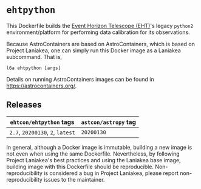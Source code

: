 # `ehtpython`

This Dockerfile builds the [Event Horizon Telescope
(EHT)](https://eventhorizontelescope.org/)'s legacy `python2`
environment/platform for performing data calibration for its
observations.

Because AstroContainers are based on AstroContainers, which is based
on Project Laniakea, one can simply run this Docker image as a
Laniakea subcommand.
That is,

    l6a ehtpython [args]

Details on running AstroContainers images can be found in
https://astrocontainers.org/.

## Releases

`ehtcon/ehtpython` tags | `astcon/astropy` tag
--- | ---
`2.7`, `20200130`, `2`, `latest` | `20200130`

In general, although a Docker image is immutable, building a new image
is not even when using the same Dockerfile.
Nevertheless, by following Project Laniakea's best practices and using
the Laniakea base image, building image with this Dockerfile should be
reproducible.
Non-reproducibility is considered a bug in Project Laniakea, please
report non-reproducibility issues to the maintainer.
